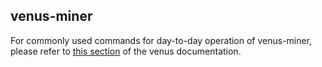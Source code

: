 ## venus-miner

For commonly used commands for day-to-day operation of venus-miner, please refer to [this section](https://venus.filecoin.io/guide/How-To-Deploy-MingPool.html#install-venus-miner) of the venus documentation.